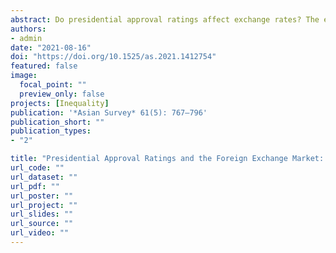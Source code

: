 ```yaml
---
abstract: Do presidential approval ratings affect exchange rates? The empirical purview of the vast literature on this topic has been confined to the run-up to elections. The importance of approval ratings in non-election periods has therefore been under-studied. Examining daily data on the exchange rate of the Korean won during the presidency of Park Geun Hye, we find that the won weakened (1) when Park’s ratings were low and (2) when they bounced back unexpectedly from a low level. This finding explains why Park’s impeachment did not lead to a serious panic in the won market. It seems that well before the impeachment, the exchange rate already reflected the market’s concerns about the uncertainty in the government.
authors:
- admin
date: "2021-08-16"
doi: "https://doi.org/10.1525/as.2021.1412754"
featured: false
image:
  focal_point: ""
  preview_only: false
projects: [Inequality]
publication: '*Asian Survey* 61(5): 767–796'
publication_short: ""
publication_types:
- "2"

title: "Presidential Approval Ratings and the Foreign Exchange Market: The Korean Won under the Park Guen Hye Government"
url_code: ""
url_dataset: ""
url_pdf: ""
url_poster: ""
url_project: ""
url_slides: ""
url_source: ""
url_video: ""
---
```

